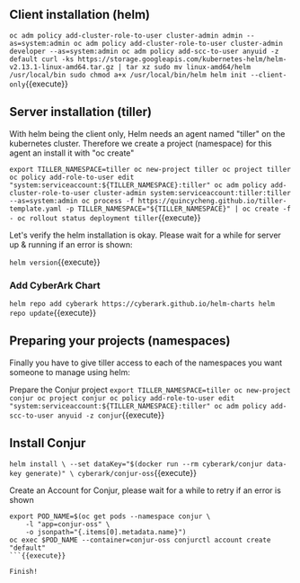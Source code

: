 

## Client installation (helm)

`oc adm policy add-cluster-role-to-user cluster-admin admin --as=system:admin
oc adm policy add-cluster-role-to-user cluster-admin developer --as=system:admin
oc adm policy add-scc-to-user anyuid -z default
curl -ks https://storage.googleapis.com/kubernetes-helm/helm-v2.13.1-linux-amd64.tar.gz | tar xz
sudo mv linux-amd64/helm /usr/local/bin
sudo chmod a+x /usr/local/bin/helm
helm init --client-only`{{execute}}

## Server installation (tiller)

With helm being the client only, Helm needs an agent named "tiller" on the kubernetes cluster. Therefore we create a project (namespace) for this agent an install it with "oc create"

`export TILLER_NAMESPACE=tiller
oc new-project tiller
oc project tiller
oc policy add-role-to-user edit "system:serviceaccount:${TILLER_NAMESPACE}:tiller"
oc adm policy add-cluster-role-to-user cluster-admin system:serviceaccount:tiller:tiller --as=system:admin
oc process -f https://quincycheng.github.io/tiller-template.yaml -p TILLER_NAMESPACE="${TILLER_NAMESPACE}" | oc create -f -
oc rollout status deployment tiller`{{execute}}

Let's verify the helm installation is okay.  Please wait for a while for server up & running if an error is shown:

`helm version`{{execute}}

### Add CyberArk Chart

`helm repo add cyberark https://cyberark.github.io/helm-charts
helm repo update`{{execute}}

## Preparing your projects (namespaces)

Finally you have to give tiller access to each of the namespaces you want someone to manage using helm:

Prepare the Conjur project
`export TILLER_NAMESPACE=tiller
oc new-project conjur
oc project conjur
oc policy add-role-to-user edit "system:serviceaccount:${TILLER_NAMESPACE}:tiller"
oc adm policy add-scc-to-user anyuid -z conjur`{{execute}}

## Install Conjur
`helm install \
  --set dataKey="$(docker run --rm cyberark/conjur data-key generate)" \
  cyberark/conjur-oss`{{execute}}


Create an Account for Conjur, please wait for a while to retry if an error is shown
```
export POD_NAME=$(oc get pods --namespace conjur \
    -l "app=conjur-oss" \
    -o jsonpath="{.items[0].metadata.name}")
oc exec $POD_NAME --container=conjur-oss conjurctl account create "default"
```{{execute}}
  
Finish!   
 
